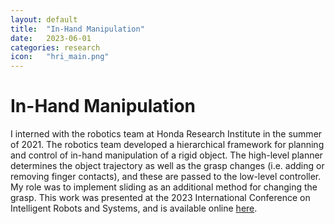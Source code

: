 ```yaml
---
layout: default
title:  "In-Hand Manipulation"
date:   2023-06-01
categories: research
icon:	"hri_main.png"
---
```


<h1>In-Hand Manipulation</h1>

I interned with the robotics team at Honda Research Institute in the summer of 2021. The robotics team developed a hierarchical framework for planning and control of in-hand manipulation of a rigid object. The high-level planner determines the object trajectory as well as the grasp changes (i.e. adding or removing finger contacts), and these are passed to the low-level controller. My role was to implement sliding as an additional method for changing the grasp. This work was presented at the 2023 International Conference on Intelligent Robots and Systems, and is available online [here](https://arxiv.org/abs/2209.10040).

<div class="box alt">
<div class="row uniform">
<div class="2u"></div>
<div class="8u"><span class="image fit"><img src="{{ site.url }}{{ site.baseurl }}/images/hri.PNG" alt="" /></span></div>
<div class="2u$"></div>
</div>
</div>
